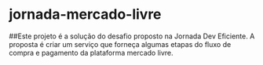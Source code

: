 # jornada-mercado-livre
##Este projeto é a solução do desafio proposto na Jornada Dev Eficiente. A proposta é criar um serviço que forneça algumas etapas do fluxo de compra e pagamento da plataforma mercado livre.
